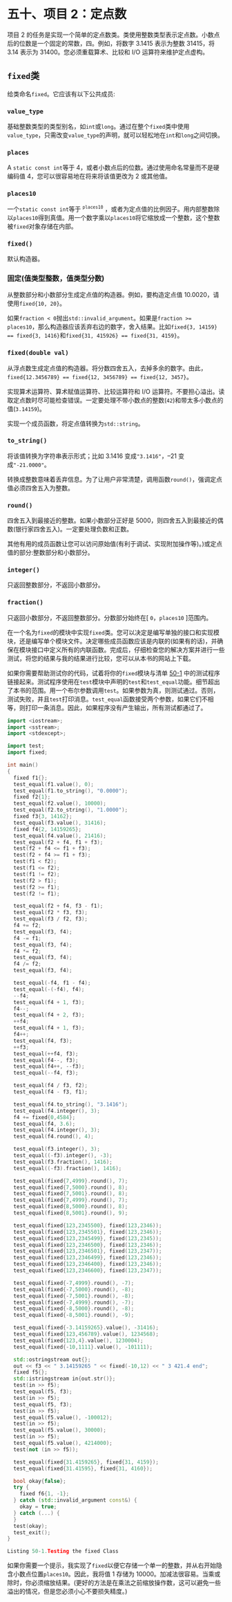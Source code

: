 # 五十、项目 2：定点数

项目 2 的任务是实现一个简单的定点数类。类使用整数类型表示定点数。小数点后的位数是一个固定的常数，四。例如，将数字 3.1415 表示为整数 31415，将 3.14 表示为 31400。您必须重载算术、比较和 I/O 运算符来维护定点虚构。

## `fixed`类

给类命名`fixed`。它应该有以下公共成员:

### `value_type`

基础整数类型的类型别名，如`int`或`long`。通过在整个`fixed`类中使用`value_type`，只需改变`value_type`的声明，就可以轻松地在`int`和`long`之间切换。

### `places`

A `static const int`等于 4，或者小数点后的位数。通过使用命名常量而不是硬编码值 4，您可以很容易地在将来将该值更改为 2 或其他值。

### `places10`

一个`static const int`等于 <sup>`places10`</sup> ，或者为定点值的比例因子。用内部整数除以`places10`得到真值。用一个数字乘以`places10`将它缩放成一个整数，这个整数被`fixed`对象存储在内部。

### `fixed()`

默认构造器。

### 固定(值类型整数，值类型分数)

从整数部分和小数部分生成定点值的构造器。例如，要构造定点值 10.0020，请使用`fixed{10, 20}`。

如果`fraction < 0`抛出`std::invalid_argument`。如果是`fraction >= places10`，那么构造器应该丢弃右边的数字，舍入结果。比如`fixed{3, 14159} == fixed{3, 1416}`和`fixed{31, 415926} == fixed{31, 4159}`。

### `fixed(double val)`

从浮点数生成定点值的构造器。将分数四舍五入，去掉多余的数字。由此，`fixed{12.3456789} == fixed{12, 3456789} == fixed{12, 3457}`。

实现算术运算符、算术赋值运算符、比较运算符和 I/O 运算符。不要担心溢出。读取定点数时尽可能检查错误。一定要处理不带小数点的整数(`42`)和带太多小数点的值(`3.14159`)。

实现一个成员函数，将定点值转换为`std::string`。

### `to_string()`

将该值转换为字符串表示形式；比如 3.1416 变成`"3.1416"`，–21 变成`"-21.0000"`。

转换成整数意味着丢弃信息。为了让用户非常清楚，调用函数`round()`，强调定点值必须四舍五入为整数。

### `round()`

四舍五入到最接近的整数。如果小数部分正好是 5000，则四舍五入到最接近的偶数(银行家四舍五入)。一定要处理负数和正数。

其他有用的成员函数让您可以访问原始值(有利于调试、实现附加操作等)。)或定点值的部分:整数部分和小数部分。

### `integer()`

只返回整数部分，不返回小数部分。

### `fraction()`

只返回小数部分，不返回整数部分。分数部分始终在[ `0`，`places10` ]范围内。

在一个名为`fixed`的模块中实现`fixed`类。您可以决定是编写单独的接口和实现模块，还是编写单个模块文件。决定哪些成员函数应该是内联的(如果有的话)，并确保在模块接口中定义所有的内联函数。完成后，仔细检查您的解决方案并进行一些测试，将您的结果与我的结果进行比较，您可以从本书的网站上下载。

如果你需要帮助测试你的代码，试着将你的`fixed`模块与清单 [50-1](#PC1) 中的测试程序链接起来。测试程序使用在`test`模块中声明的`test`和`test_equal`功能。细节超出了本书的范围。用一个布尔参数调用`test`。如果参数为真，则测试通过。否则，测试失败，并且`test`打印消息。`test_equal`函数接受两个参数，如果它们不相等，则打印一条消息。因此，如果程序没有产生输出，所有测试都通过了。

```cpp
import <iostream>;
import <sstream>;
import <stdexcept>;

import test;
import fixed;

int main()
{
  fixed f1{};
  test_equal(f1.value(), 0);
  test_equal(f1.to_string(), "0.0000");
  fixed f2{1};
  test_equal(f2.value(), 10000);
  test_equal(f2.to_string(), "1.0000");
  fixed f3{3, 14162};
  test_equal(f3.value(), 31416);
  fixed f4{2, 14159265};
  test_equal(f4.value(), 21416);
  test_equal(f2 + f4, f1 + f3);
  test(f2 + f4 <= f1 + f3);
  test(f2 + f4 >= f1 + f3);
  test(f1 < f2);
  test(f1 <= f2);
  test(f1 != f2);
  test(f2 > f1);
  test(f2 >= f1);
  test(f2 != f1);

  test_equal(f2 + f4, f3 - f1);
  test_equal(f2 * f3, f3);
  test_equal(f3 / f2, f3);
  f4 += f2;
  test_equal(f3, f4);
  f4 -= f1;
  test_equal(f3, f4);
  f4 *= f2;
  test_equal(f3, f4);
  f4 /= f2;
  test_equal(f3, f4);

  test_equal(-f4, f1 - f4);
  test_equal(-(-f4), f4);
  --f4;
  test_equal(f4 + 1, f3);
  f4--;
  test_equal(f4 + 2, f3);
  ++f4;
  test_equal(f4 + 1, f3);
  f4++;
  test_equal(f4, f3);
  ++f3;
  test_equal(++f4, f3);
  test_equal(f4--, f3);
  test_equal(f4++, --f3);
  test_equal(--f4, f3);

  test_equal(f4 / f3, f2);
  test_equal(f4 - f3, f1);

  test_equal(f4.to_string(), "3.1416");
  test_equal(f4.integer(), 3);
  f4 += fixed{0,4584};
  test_equal(f4, 3.6);
  test_equal(f4.integer(), 3);
  test_equal(f4.round(), 4);

  test_equal(f3.integer(), 3);
  test_equal((-f3).integer(), -3);
  test_equal(f3.fraction(), 1416);
  test_equal((-f3).fraction(), 1416);

  test_equal(fixed{7,4999}.round(), 7);
  test_equal(fixed{7,5000}.round(), 8);
  test_equal(fixed{7,5001}.round(), 8);
  test_equal(fixed{7,4999}.round(), 7);
  test_equal(fixed{8,5000}.round(), 8);
  test_equal(fixed{8,5001}.round(), 9);

  test_equal(fixed{123,2345500}, fixed(123,2346));
  test_equal(fixed{123,2345501}, fixed(123,2346));
  test_equal(fixed{123,2345499}, fixed(123,2345));
  test_equal(fixed{123,2346500}, fixed(123,2346));
  test_equal(fixed{123,2346501}, fixed(123,2347));
  test_equal(fixed{123,2346499}, fixed(123,2346));
  test_equal(fixed{123,2346400}, fixed(123,2346));
  test_equal(fixed{123,2346600}, fixed(123,2347));

  test_equal(fixed{-7,4999}.round(), -7);
  test_equal(fixed{-7,5000}.round(), -8);
  test_equal(fixed{-7,5001}.round(), -8);
  test_equal(fixed{-7,4999}.round(), -7);
  test_equal(fixed{-8,5000}.round(), -8);
  test_equal(fixed{-8,5001}.round(), -9);

  test_equal(fixed{-3.14159265}.value(), -31416);
  test_equal(fixed{123,456789}.value(), 1234568);
  test_equal(fixed{123,4}.value(), 1230004);
  test_equal(fixed{-10,1111}.value(), -101111);

  std::ostringstream out{};
  out << f3 << " 3.14159265 " << fixed(-10,12) << " 3 421.4 end";
  fixed f5{};
  std::istringstream in{out.str()};
  test(in >> f5);
  test_equal(f5, f3);
  test(in >> f5);
  test_equal(f5, f3);
  test(in >> f5);
  test_equal(f5.value(), -100012);
  test(in >> f5);
  test_equal(f5.value(), 30000);
  test(in >> f5);
  test_equal(f5.value(), 4214000);
  test(not (in >> f5));

  test_equal(fixed{31.4159265}, fixed{31, 4159});
  test_equal(fixed{31.41595}, fixed{31, 4160});

  bool okay{false};
  try {
    fixed f6{1, -1};
  } catch (std::invalid_argument const&) {
    okay = true;
  } catch (...) {
  }
  test(okay);
  test_exit();
}

Listing 50-1.Testing the fixed Class

```

如果你需要一个提示，我实现了`fixed`以便它存储一个单一的整数，并从右开始隐含小数点位置`places10`。因此，我将值 1 存储为 10000。加减法很容易。当乘或除时，你必须缩放结果。(更好的方法是在乘法之前缩放操作数，这可以避免一些溢出的情况，但是您必须小心不要损失精度。)